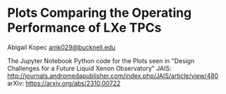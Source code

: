 # Plots Comparing the Operating Performance of LXe TPCs
Abigail Kopec
amk029@bucknell.edu

The Jupyter Notebook Python code for the Plots seen in "Design Challenges for a Future Liquid Xenon Observatory" 
JAIS: http://journals.andromedapublisher.com/index.php/JAIS/article/view/480
arXiv: https://arxiv.org/abs/2310.00722
